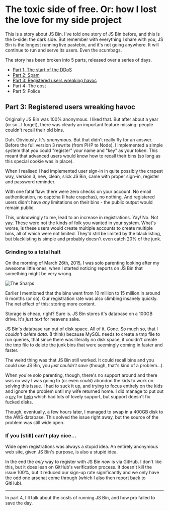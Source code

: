 # The toxic side of free. Or: how I lost the love for my side project

This is a story about JS Bin. I've told one story of JS Bin before, and this is the b-side: the dark side. But remember with everything I share with you, JS Bin is the longest running live pastebin, and it's not going anywhere. It will continue to run and serve its users. Even the scumbags.

The story has been broken into 5 parts, released over a series of days.

- [Part 1: The start of the DDoS](/jsbin-toxic-part-1)
- [Part 2: Spam](/jsbin-toxic-part-2)
- [Part 3: Registered users wreaking havoc](/jsbin-toxic-part-3)
- Part 4: The cost
- Part 5: Police

## Part 3: Registered users wreaking havoc

Originally JS Bin was 100% anonymous. I liked that. But after about a year (or so...I forget), there was clearly an important feature missing: people couldn't recall their old bins.

Duh. Obviously. It's *anonymous*. But that didn't really fly for an answer. Before the full version 3 rewrite (from PHP to Node), I implemented a simple system that you could "register" your name and "key" as your token. This meant that advanced users would know how to recall their bins (so long as this special cookie was in place).

When I realised I had implemented user sign-in in quite possibly the crapest way, version 3, new, clean, slick JS Bin, came with proper sign-in, register and password reminder.

With one fatal flaw: there were zero checks on your account. No email authentication, no captcha (I hate crapchas), no nothing. And registered users didn't have *any* limitations on their bins - the public output would remain public.

This, unknowingly to me, lead to an increase in registrations. Yay! No. Not yay. These were not the kinds of folk you wanted in your system. What's worse, is these users would create multiple accounts to create multiple bins, all of which were not limited. They'd still be limited by the blacklisting, but blacklisting is simple and probably doesn't even catch 20% of the junk.

### Grinding to a total halt

On the morning of March 26th, 2015, I was solo parenting looking after my awesome little ones, when I started noticing reports on JS Bin that something might be very wrong.

![The Sharps](/images/seren-family.jpg)

Earlier I mentioned that the bins went from 10 million to 15 million in around 6 months (or so). Our registration rate was also climbing insanely quickly. The net effect of this: storing more content.

Storage is cheap, right? Sure is. JS Bin stores it's database on a 100GB drive. It's *just text* for heavens sake.

JS Bin's database ran out of disk space. All of it. Gone. So much so, that I *couldn't delete data*. (I think) because MySQL needs to create a tmp file to run queries, that since there was literally no disk space, it couldn't create the tmp file to delete the junk bins that were seemingly coming in faster and faster.

The weird thing was that JS Bin still worked. It could recall bins and you could use JS Bin, you *just couldn't save* (though, that's kind of a problem...).

When you're solo parenting, though, there's no support around and there was no way I was going to (or even *could*) abondon the kids to work on solving this issue. I had to suck it up, and trying to focus entirely on the kids and ignore the problem until my wife returned home. I did manage to put out a [cry](https://twitter.com/rem/status/581004721785167872) for [help](https://github.com/jsbin/jsbin/issues/2320) which had lots of lovely support, but support doesn't fix fucked disks.

Though, eventually, a few hours later, I managed to swap in a 400GB disk to the AWS database. This solved the issue right away, but the source of the problem was still wide open.

### If you (still) can't play nice...

Wide open registrations was always a stupid idea. An entirely anonymous web site, given JS Bin's purpose, is also a stupid idea.

In the end the *only* way to register with JS Bin *now* is via GitHub. I don't like this, but it does lean on GitHub's verification process. It doesn't kill the issue 100%, but it reduced our sign-up rate significantly and we only have the odd one arsehat come through (which I also then report back to GitHub).

---

In part 4, I'll talk about the costs of running JS Bin, and how pro failed to save the day.